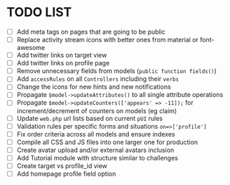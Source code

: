 # TODO LIST
* [ ] Add meta tags on pages that are going to be public
* [ ] Replace activity stream icons with better ones from material or font-awesome
* [ ] Add twitter links on target view
* [ ] Add twitter links on profile page
* [ ] Remove unnecessary fields from models (`public function fields()`)
* [ ] Add `accessRules` on all `Controllers` including their `verbs`
* [ ] Change the icons for new hints and new notifications
* [ ] Propagate `$model->updateAttributes()` to all single attribute operations
* [ ] Propagate `$model->updateCounters(['appears' => -11]);` for increment/decrement of counters on models (eg claim)
* [ ] Update `web.php` url lists based on current `pUI` rules
* [ ] Validation rules per specific forms and situations `on=>['profile']`
* [ ] Fix order criteria across all models and ensure indexes
* [ ] Compile all CSS and JS files into one larger one for production
* [ ] Create avatar upload and/or external avatars inclusion
* [ ] Add Tutorial module with structure similar to challenges
* [ ] Create target vs profile_id view
* [ ] Add homepage profile field option
